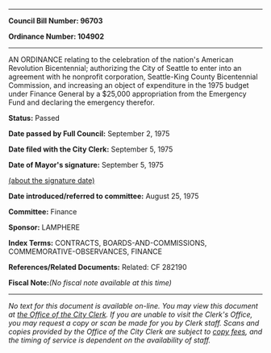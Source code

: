 

********

**Council Bill Number: 96703**
   
**Ordinance Number: 104902**
********

 AN ORDINANCE relating to the celebration of the nation's American Revolution Bicentennial; authorizing the City of Seattle to enter into an agreement with he nonprofit corporation, Seattle-King County Bicentennial Commission, and increasing an object of expenditure in the 1975 budget under Finance General by a $25,000 appropriation from the Emergency Fund and declaring the emergency therefor.

**Status:** Passed
   
**Date passed by Full Council:** September 2, 1975
   
**Date filed with the City Clerk:** September 5, 1975
   
**Date of Mayor's signature:** September 5, 1975
   
[(about the signature date)](/~public/approvaldate.htm)
   
   
   
**Date introduced/referred to committee:** August 25, 1975
   
**Committee:** Finance
   
**Sponsor:** LAMPHERE
   
   
**Index Terms:** CONTRACTS, BOARDS-AND-COMMISSIONS, COMMEMORATIVE-OBSERVANCES, FINANCE

**References/Related Documents:** Related: CF 282190

**Fiscal Note:**_(No fiscal note available at this time)_
********

_No text for this document is available on-line. You may view this document at [the Office of the City Clerk](http://www.seattle.gov/leg/clerk/contactUs.htm). If you are unable to visit the Clerk's Office, you may request a copy or scan be made for you by Clerk staff. Scans and copies provided by the Office of the City Clerk are subject to [copy fees](http://clerk.seattle.gov/~public/clerkfees.htm), and the timing of service is dependent on the availability of staff._

